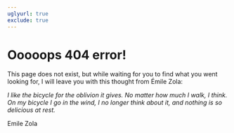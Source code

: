 ```yaml
---
uglyurl: true
exclude: true
---
```

# Ooooops 404 error!

This page does not exist, but while waiting for you to find what you went looking for, I will leave you with this thought from Émile Zola:

*I like the bicycle for the oblivion it gives. No matter how much I walk, I think. On my bicycle I go in the wind, I no longer think about it, and nothing is so delicious at rest.*

Emile Zola

